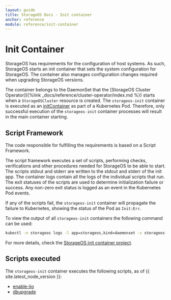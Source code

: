 ```yaml
---
layout: guide
title: StorageOS Docs - Init container
anchor: reference
module: reference/init-container
---
```


# Init Container

StorageOS has requirements for the configuration of host systems. As such,
StorageOS starts an init container that sets the system configuration for
StorageOS. The container also manages configuration changes required when
upgrading StorageOS versions.

The container belongs to the DaemonSet that the [StorageOS Cluster
Operator]({%link _docs/reference/cluster-operator/index.md %}) starts when a
`StorageOSCluster` resource is created. The `storageos-init` container is
executed as an
[initContainer](https://kubernetes.io/docs/concepts/workloads/pods/init-containers/)
as part of a Kubernetes Pod. Therefore, only successful execution of the
`storageos-init` container processes will result in the main container
starting.


## Script Framework

The code responsible for fulfilling the requirements is based on a Script
Framework.

The script framework executes a set of scripts, performing checks,
verifications and other procedures needed for StorageOS to be able to start.
The scripts stdout and stderr are written to the stdout and stderr of the init
app. The container logs contain all the logs of the individual scripts that
run. The exit statuses of the scripts are used to determine initialization
failure or success. Any non-zero exit status is logged as an event in the
Kubernetes Pod events.

If any of the scripts fail, the `storageos-init` container will propagate the
failure to Kubernetes, showing the status of the Pod as `Init:Err`.

To view the output of all `storageos-init` containers the following command can
be used:
```bash
kubectl -n storageos logs -l app=storageos,kind=daemonset -c storageos-init
```

For more details, check the 
[StorageOS init container project](https://github.com/storageos/init).


## Scripts executed

The `storageos-init` container executes the following scripts, as of {{ site.latest_node_version }}:

- [enable-lio](https://github.com/storageos/init/tree/master/scripts/01-lio)
- [dbupgrade](https://github.com/storageos/init/tree/master/scripts/10-dbupgrade-v1v2)
